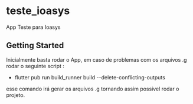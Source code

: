 # teste_ioasys

App Teste para Ioasys

## Getting Started

Inicialmente basta rodar o App, em caso de problemas com os arquivos .g rodar o seguinte script : 

 - flutter pub run build_runner build --delete-conflicting-outputs

 esse comando irá gerar os arquivos .g tornando assim possivel rodar o projeto.
